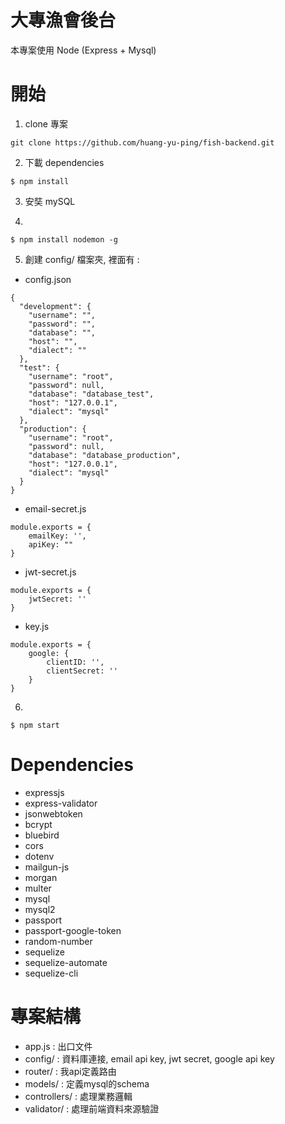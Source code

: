 # 大專漁會後台
本專案使用 Node (Express + Mysql)

# 開始

1. clone 專案
```
git clone https://github.com/huang-yu-ping/fish-backend.git
```

2. 下載 dependencies
```
$ npm install
```

3. 安奘 mySQL

4. 
```
$ npm install nodemon -g
```

5. 創建 config/ 檔案夾, 裡面有 :
- config.json
```
{
  "development": {
    "username": "",
    "password": "",
    "database": "",
    "host": "",
    "dialect": ""
  },
  "test": {
    "username": "root",
    "password": null,
    "database": "database_test",
    "host": "127.0.0.1",
    "dialect": "mysql"
  },
  "production": {
    "username": "root",
    "password": null,
    "database": "database_production",
    "host": "127.0.0.1",
    "dialect": "mysql"
  }
}
``` 

- email-secret.js
```
module.exports = {
    emailKey: '',
    apiKey: ""
}
```

- jwt-secret.js
```
module.exports = {
    jwtSecret: ''
}
```

- key.js
```
module.exports = {
    google: {
        clientID: '',
        clientSecret: ''
    }
}
```

6. 
```
$ npm start
```

# Dependencies

- expressjs
- express-validator
- jsonwebtoken
- bcrypt 
- bluebird
- cors
- dotenv
- mailgun-js
- morgan
- multer
- mysql
- mysql2
- passport
- passport-google-token
- random-number
- sequelize
- sequelize-automate
- sequelize-cli

# 專案結構

- app.js : 出口文件
- config/ : 資料庫連接, email api key, jwt secret, google api key
- router/ : 我api定義路由
- models/ : 定義mysql的schema
- controllers/ : 處理業務邏輯
- validator/ : 處理前端資料來源驗證
